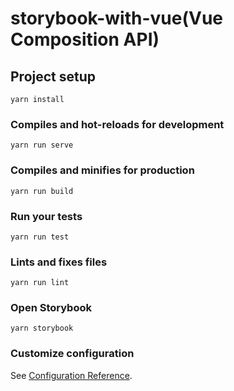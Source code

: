 # storybook-with-vue(Vue Composition API)

## Project setup
```
yarn install
```

### Compiles and hot-reloads for development
```
yarn run serve
```

### Compiles and minifies for production
```
yarn run build
```

### Run your tests
```
yarn run test
```

### Lints and fixes files
```
yarn run lint
```

### Open Storybook
```
yarn storybook
```

### Customize configuration
See [Configuration Reference](https://cli.vuejs.org/config/).
